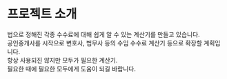 # 프로젝트 소개
법으로 정해진 각종 수수료에 대해 쉽게 알 수 있는 계산기를 만들고 있습니다.<br>
공인중개사를 시작으로 변호사, 법무사 등의 수임 수수료 계산기 등으로 확장할 계획입니다.<br>
항상 사용되진 않지만 모두가 필요한 계산기.<br>
필요한 때에 필요한 모두에게 도움이 되길 바랍니다.
